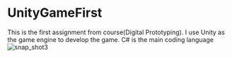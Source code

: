 # UnityGameFirst
This is the first assignment from course(Digital Prototyping).
I use Unity as the game engine to develop the game.
C# is the main coding language
![snap_shot3](https://user-images.githubusercontent.com/42711913/64770513-a9114900-d590-11e9-931c-5aab2bd3a635.jpg)
